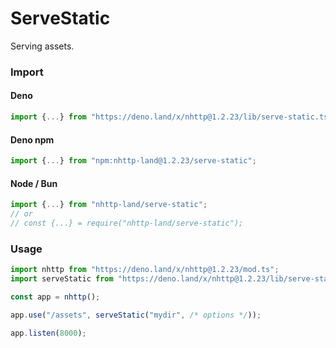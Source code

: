 # ServeStatic
Serving assets.

### Import
#### Deno
```ts
import {...} from "https://deno.land/x/nhttp@1.2.23/lib/serve-static.ts";
```
#### Deno npm
```ts
import {...} from "npm:nhttp-land@1.2.23/serve-static";
```
#### Node / Bun
```ts
import {...} from "nhttp-land/serve-static";
// or
// const {...} = require("nhttp-land/serve-static");
```

### Usage
```ts
import nhttp from "https://deno.land/x/nhttp@1.2.23/mod.ts";
import serveStatic from "https://deno.land/x/nhttp@1.2.23/lib/serve-static.ts";

const app = nhttp();

app.use("/assets", serveStatic("mydir", /* options */));

app.listen(8000);
```
